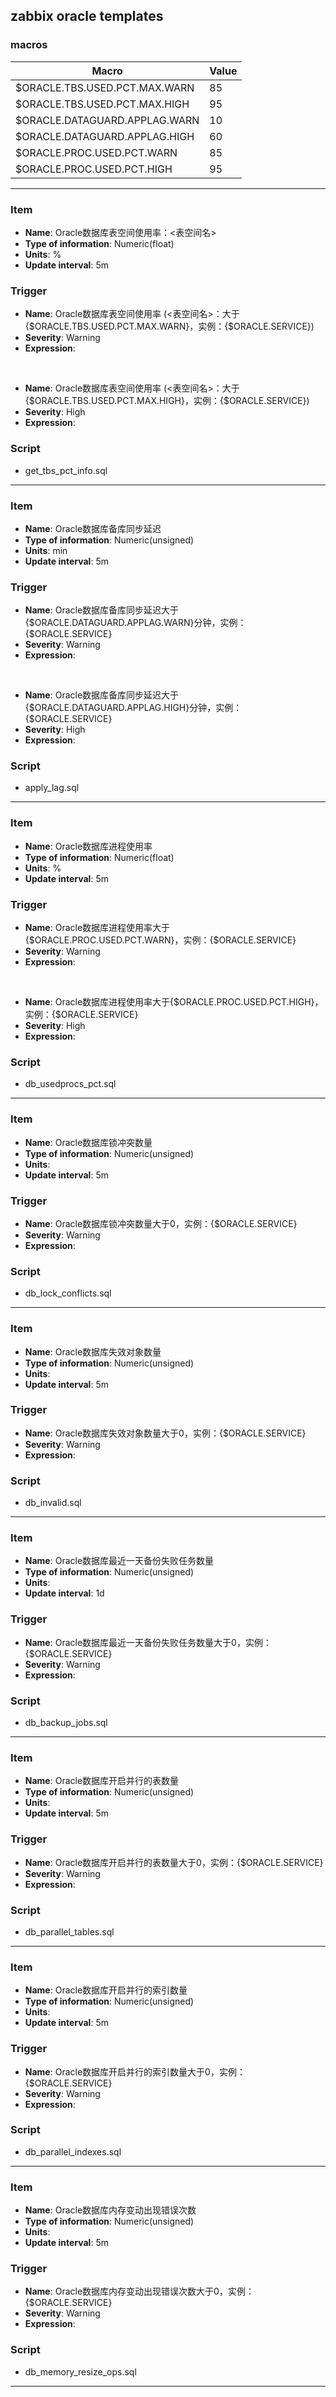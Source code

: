 ## zabbix oracle templates

### macros
| Macro | Value |
| ----------- | ----------- |
| $ORACLE.TBS.USED.PCT.MAX.WARN | 85 |
| $ORACLE.TBS.USED.PCT.MAX.HIGH | 95 |
| $ORACLE.DATAGUARD.APPLAG.WARN | 10 |
| $ORACLE.DATAGUARD.APPLAG.HIGH | 60 |
| $ORACLE.PROC.USED.PCT.WARN | 85 |
| $ORACLE.PROC.USED.PCT.HIGH | 95 |



---

### Item
  - **Name**: Oracle数据库表空间使用率：<表空间名>
  - **Type of information**: Numeric(float)
  - **Units**: %
  - **Update interval**: 5m

### Trigger

  - **Name**: Oracle数据库表空间使用率 (<表空间名>：大于{$ORACLE.TBS.USED.PCT.MAX.WARN}，实例：{$ORACLE.SERVICE})
  - **Severity**: Warning
  - **Expression**:    
<br>
  
  - **Name**: Oracle数据库表空间使用率 (<表空间名>：大于{$ORACLE.TBS.USED.PCT.MAX.HIGH}，实例：{$ORACLE.SERVICE})
  - **Severity**: High
  - **Expression**:

### Script
  - get_tbs_pct_info.sql
---

### Item
  - **Name**: Oracle数据库备库同步延迟
  - **Type of information**: Numeric(unsigned)
  - **Units**: min
  - **Update interval**: 5m

### Trigger

  - **Name**: Oracle数据库备库同步延迟大于{$ORACLE.DATAGUARD.APPLAG.WARN}分钟，实例：{$ORACLE.SERVICE}
  - **Severity**: Warning
  - **Expression**: 
<br>
  
  - **Name**: Oracle数据库备库同步延迟大于{$ORACLE.DATAGUARD.APPLAG.HIGH}分钟，实例：{$ORACLE.SERVICE}
  - **Severity**: High
  - **Expression**: 

### Script
  - apply_lag.sql
---

### Item
  - **Name**: Oracle数据库进程使用率
  - **Type of information**: Numeric(float)
  - **Units**: %
  - **Update interval**: 5m

### Trigger

  - **Name**: Oracle数据库进程使用率大于{$ORACLE.PROC.USED.PCT.WARN}，实例：{$ORACLE.SERVICE}
  - **Severity**: Warning
  - **Expression**: 
<br>
  
  - **Name**: Oracle数据库进程使用率大于{$ORACLE.PROC.USED.PCT.HIGH}，实例：{$ORACLE.SERVICE}
  - **Severity**: High
  - **Expression**: 

### Script
  - db_usedprocs_pct.sql
---

### Item
  - **Name**: Oracle数据库锁冲突数量
  - **Type of information**: Numeric(unsigned)
  - **Units**: 
  - **Update interval**: 5m

### Trigger

  - **Name**: Oracle数据库锁冲突数量大于0，实例：{$ORACLE.SERVICE}
  - **Severity**: Warning
  - **Expression**: 

### Script
  - db_lock_conflicts.sql
---

### Item
  - **Name**: Oracle数据库失效对象数量
  - **Type of information**: Numeric(unsigned)
  - **Units**: 
  - **Update interval**: 5m

### Trigger

  - **Name**: Oracle数据库失效对象数量大于0，实例：{$ORACLE.SERVICE}
  - **Severity**: Warning
  - **Expression**: 

### Script
  - db_invalid.sql
---

### Item
  - **Name**: Oracle数据库最近一天备份失败任务数量
  - **Type of information**: Numeric(unsigned)
  - **Units**: 
  - **Update interval**: 1d

### Trigger

  - **Name**: Oracle数据库最近一天备份失败任务数量大于0，实例：{$ORACLE.SERVICE}
  - **Severity**: Warning
  - **Expression**: 

### Script
  - db_backup_jobs.sql
---

### Item
  - **Name**: Oracle数据库开启并行的表数量
  - **Type of information**: Numeric(unsigned)
  - **Units**: 
  - **Update interval**: 5m

### Trigger

  - **Name**: Oracle数据库开启并行的表数量大于0，实例：{$ORACLE.SERVICE}
  - **Severity**: Warning
  - **Expression**: 

### Script
  - db_parallel_tables.sql
---

### Item
  - **Name**: Oracle数据库开启并行的索引数量
  - **Type of information**: Numeric(unsigned)
  - **Units**: 
  - **Update interval**: 5m

### Trigger

  - **Name**: Oracle数据库开启并行的索引数量大于0，实例：{$ORACLE.SERVICE}
  - **Severity**: Warning
  - **Expression**: 

### Script
  - db_parallel_indexes.sql
---

### Item
  - **Name**: Oracle数据库内存变动出现错误次数
  - **Type of information**: Numeric(unsigned)
  - **Units**: 
  - **Update interval**: 5m

### Trigger

  - **Name**: Oracle数据库内存变动出现错误次数大于0，实例：{$ORACLE.SERVICE}
  - **Severity**: Warning
  - **Expression**: 

### Script
  - db_memory_resize_ops.sql
---